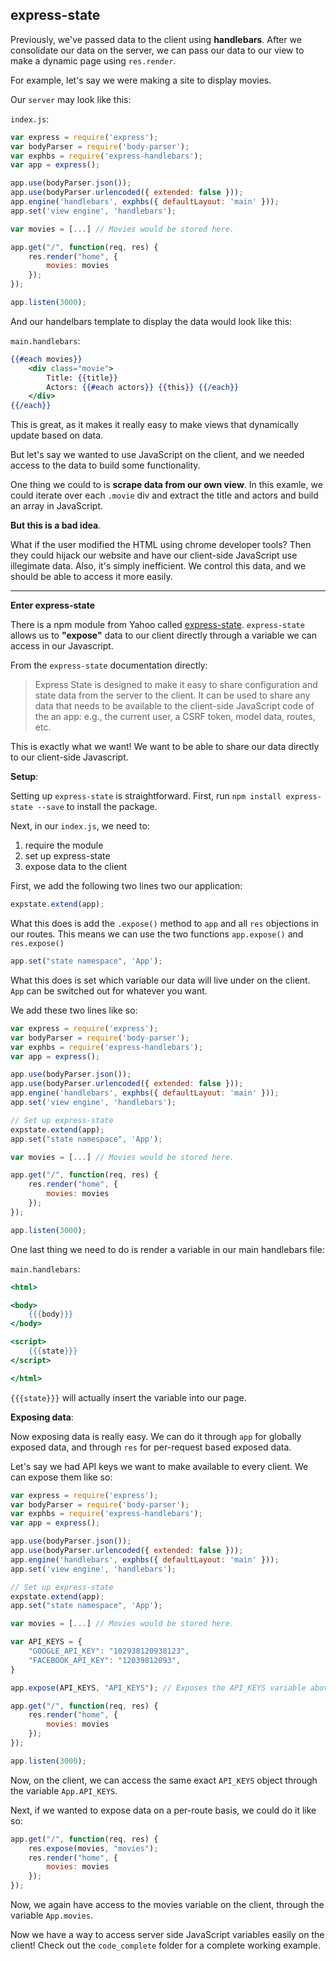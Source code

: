 ## express-state

Previously, we've passed data to the client using **handlebars**. After we consolidate our data on the server, we can pass our data to our view to make a dynamic page using `res.render`.

For example, let's say we were making a site to display movies. 

Our `server` may look like this:

`index.js`:
```javascript
var express = require('express');
var bodyParser = require('body-parser');
var exphbs = require('express-handlebars');
var app = express();

app.use(bodyParser.json());
app.use(bodyParser.urlencoded({ extended: false }));
app.engine('handlebars', exphbs({ defaultLayout: 'main' }));
app.set('view engine', 'handlebars');

var movies = [...] // Movies would be stored here. 

app.get("/", function(req, res) {
    res.render("home", {
        movies: movies
    });
});

app.listen(3000);
```

And our handelbars template to display the data would look like this: 

`main.handlebars`:
```handlebars
{{#each movies}}
    <div class="movie">
        Title: {{title}}
        Actors: {{#each actors}} {{this}} {{/each}}
    </div>
{{/each}}
```

This is great, as it makes it really easy to make views that dynamically update based on data. 

But let's say we wanted to use JavaScript on the client, and we needed access to the data to build some functionality. 

One thing we could to is **scrape data from our own view**. In this examle, we could iterate over each `.movie` div and extract the title and actors and build an array in JavaScript. 

**But this is a bad idea**. 

What if the user modified the HTML using chrome developer tools? Then they could hijack our website and have our client-side JavaScript use illegimate data. Also, it's simply inefficient. We control this data, and we should be able to access it more easily. 

---


**Enter express-state**

There is a npm module from Yahoo called [express-state](https://github.com/yahoo/express-state). `express-state` allows us to **"expose"** data to our client directly through a variable we can access in our Javascript. 

From the `express-state` documentation directly:  

> Express State is designed to make it easy to share configuration and state data from the server to the client. It can be used to share any data that needs to be available to the client-side JavaScript code of the an app: e.g., the current user, a CSRF token, model data, routes, etc.

This is exactly what we want! We want to be able to share our data directly to our client-side Javascript. 

**Setup**:

Setting up `express-state` is straightforward. First, run `npm install express-state --save` to install the package. 

Next, in our `index.js`, we need to: 
1. require the module
2. set up express-state
3. expose data to the client

First, we add the following two lines two our application: 

```javascript
expstate.extend(app);
```

What this does is add the `.expose()` method to `app` and all `res` objections in our routes. This means we can use the two functions `app.expose()` and `res.expose()`

```javascript
app.set("state namespace", 'App');
```

What this does is set which variable our data will live under on the client. `App` can be switched out for whatever you want. 

We add these two lines like so: 

```javascript
var express = require('express');
var bodyParser = require('body-parser');
var exphbs = require('express-handlebars');
var app = express();

app.use(bodyParser.json());
app.use(bodyParser.urlencoded({ extended: false }));
app.engine('handlebars', exphbs({ defaultLayout: 'main' }));
app.set('view engine', 'handlebars');

// Set up express-state
expstate.extend(app);
app.set("state namespace", 'App'); 

var movies = [...] // Movies would be stored here. 

app.get("/", function(req, res) {
    res.render("home", {
        movies: movies
    });
});

app.listen(3000);
```

One last thing we need to do is render a variable in our main handlebars file:

`main.handlebars`:
```handlebars
<html>

<body>
    {{{body}}}
</body>

<script>
    {{{state}}}
</script>

</html>
```

`{{{state}}}` will actually insert the variable into our page. 

**Exposing data**: 

Now exposing data is really easy. We can do it through `app` for globally exposed data, and through `res` for per-request based exposed data. 

Let's say we had API keys we want to make available to every client. We can expose them like so: 

```javascript
var express = require('express');
var bodyParser = require('body-parser');
var exphbs = require('express-handlebars');
var app = express();

app.use(bodyParser.json());
app.use(bodyParser.urlencoded({ extended: false }));
app.engine('handlebars', exphbs({ defaultLayout: 'main' }));
app.set('view engine', 'handlebars');

// Set up express-state
expstate.extend(app);
app.set("state namespace", 'App'); 

var movies = [...] // Movies would be stored here. 

var API_KEYS = {
    "GOOGLE_API_KEY": "102938120938123", 
    "FACEBOOK_API_KEY": "12039812093",
}

app.expose(API_KEYS, "API_KEYS"); // Exposes the API_KEYS variable above

app.get("/", function(req, res) {
    res.render("home", {
        movies: movies
    });
});

app.listen(3000);
```

Now, on the client, we can access the same exact `API_KEYS` object through the variable `App.API_KEYS`. 

Next, if we wanted to expose data on a per-route basis, we could do it like so: 

```javascript
app.get("/", function(req, res) {
    res.expose(movies, "movies");
    res.render("home", {
        movies: movies
    });
});
```

Now, we again have access to the movies variable on the client, through the variable `App.movies`. 

Now we have a way to access server side JavaScript variables easily on the client! Check out the `code_complete` folder for a complete working example. 

